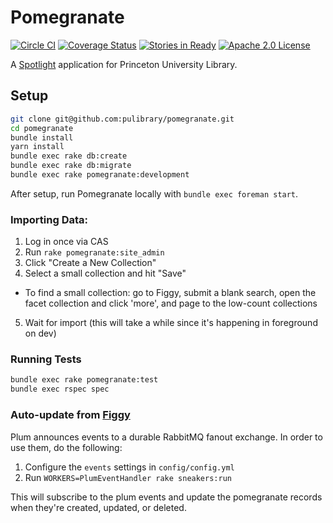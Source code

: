 # Pomegranate

[![Circle CI](https://circleci.com/gh/pulibrary/pomegranate.svg?style=svg)](https://circleci.com/gh/pulibrary/pomegranate)
[![Coverage Status](https://coveralls.io/repos/github/pulibrary/pomegranate/badge.svg?branch=master)](https://coveralls.io/github/pulibrary/pomegranate?branch=master)
[![Stories in Ready](https://badge.waffle.io/pulibrary/pomegranate.png?label=ready&title=Ready)](https://waffle.io/pulibrary/pomegranate)
[![Apache 2.0 License](https://img.shields.io/badge/license-Apache%202.0-blue.svg?style=plastic)](./LICENSE)

A [Spotlight](https://github.com/sul-dlss/spotlight) application for Princeton University Library.

## Setup

```sh
git clone git@github.com:pulibrary/pomegranate.git
cd pomegranate
bundle install
yarn install
bundle exec rake db:create
bundle exec rake db:migrate
bundle exec rake pomegranate:development
```

After setup, run Pomegranate locally with `bundle exec foreman start`.

### Importing Data:

1. Log in once via CAS
2. Run `rake pomegranate:site_admin`
3. Click "Create a New Collection"
4. Select a small collection and hit "Save"
  - To find a small collection: go to Figgy, submit a blank search, open the facet collection and click 'more', and page to the low-count collections 
5. Wait for import (this will take a while since it's happening in foreground on dev)

### Running Tests

```sh
bundle exec rake pomegranate:test
bundle exec rspec spec
```

### Auto-update from [Figgy](https://github.com/pulibrary/figgy)

Plum announces events to a durable RabbitMQ fanout exchange. In order to use them, do the
following:

1. Configure the `events` settings in `config/config.yml`
2. Run `WORKERS=PlumEventHandler rake sneakers:run`

This will subscribe to the plum events and update the pomegranate records when they're
created, updated, or deleted.
